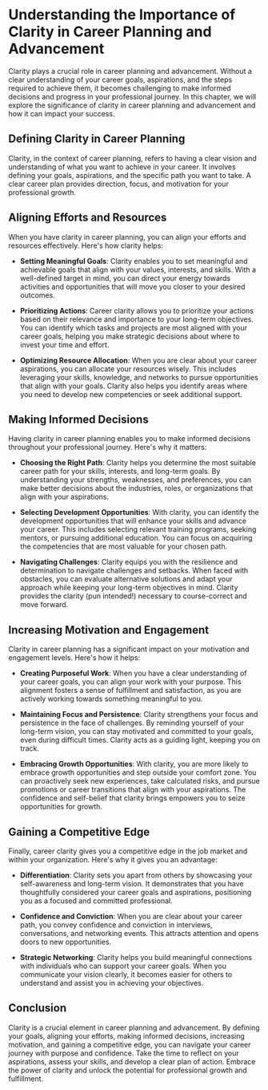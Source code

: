 Understanding the Importance of Clarity in Career Planning and Advancement
===================================================================================

Clarity plays a crucial role in career planning and advancement. Without a clear understanding of your career goals, aspirations, and the steps required to achieve them, it becomes challenging to make informed decisions and progress in your professional journey. In this chapter, we will explore the significance of clarity in career planning and advancement and how it can impact your success.

**Defining Clarity in Career Planning**
---------------------------------------

Clarity, in the context of career planning, refers to having a clear vision and understanding of what you want to achieve in your career. It involves defining your goals, aspirations, and the specific path you want to take. A clear career plan provides direction, focus, and motivation for your professional growth.

**Aligning Efforts and Resources**
----------------------------------

When you have clarity in career planning, you can align your efforts and resources effectively. Here's how clarity helps:

* **Setting Meaningful Goals**: Clarity enables you to set meaningful and achievable goals that align with your values, interests, and skills. With a well-defined target in mind, you can direct your energy towards activities and opportunities that will move you closer to your desired outcomes.

* **Prioritizing Actions**: Career clarity allows you to prioritize your actions based on their relevance and importance to your long-term objectives. You can identify which tasks and projects are most aligned with your career goals, helping you make strategic decisions about where to invest your time and effort.

* **Optimizing Resource Allocation**: When you are clear about your career aspirations, you can allocate your resources wisely. This includes leveraging your skills, knowledge, and networks to pursue opportunities that align with your goals. Clarity also helps you identify areas where you need to develop new competencies or seek additional support.

**Making Informed Decisions**
-----------------------------

Having clarity in career planning enables you to make informed decisions throughout your professional journey. Here's why it matters:

* **Choosing the Right Path**: Clarity helps you determine the most suitable career path for your skills, interests, and long-term goals. By understanding your strengths, weaknesses, and preferences, you can make better decisions about the industries, roles, or organizations that align with your aspirations.

* **Selecting Development Opportunities**: With clarity, you can identify the development opportunities that will enhance your skills and advance your career. This includes selecting relevant training programs, seeking mentors, or pursuing additional education. You can focus on acquiring the competencies that are most valuable for your chosen path.

* **Navigating Challenges**: Clarity equips you with the resilience and determination to navigate challenges and setbacks. When faced with obstacles, you can evaluate alternative solutions and adapt your approach while keeping your long-term objectives in mind. Clarity provides the clarity (pun intended!) necessary to course-correct and move forward.

**Increasing Motivation and Engagement**
----------------------------------------

Clarity in career planning has a significant impact on your motivation and engagement levels. Here's how it helps:

* **Creating Purposeful Work**: When you have a clear understanding of your career goals, you can align your work with your purpose. This alignment fosters a sense of fulfillment and satisfaction, as you are actively working towards something meaningful to you.

* **Maintaining Focus and Persistence**: Clarity strengthens your focus and persistence in the face of challenges. By reminding yourself of your long-term vision, you can stay motivated and committed to your goals, even during difficult times. Clarity acts as a guiding light, keeping you on track.

* **Embracing Growth Opportunities**: With clarity, you are more likely to embrace growth opportunities and step outside your comfort zone. You can proactively seek new experiences, take calculated risks, and pursue promotions or career transitions that align with your aspirations. The confidence and self-belief that clarity brings empowers you to seize opportunities for growth.

**Gaining a Competitive Edge**
------------------------------

Finally, career clarity gives you a competitive edge in the job market and within your organization. Here's why it gives you an advantage:

* **Differentiation**: Clarity sets you apart from others by showcasing your self-awareness and long-term vision. It demonstrates that you have thoughtfully considered your career goals and aspirations, positioning you as a focused and committed professional.

* **Confidence and Conviction**: When you are clear about your career path, you convey confidence and conviction in interviews, conversations, and networking events. This attracts attention and opens doors to new opportunities.

* **Strategic Networking**: Clarity helps you build meaningful connections with individuals who can support your career goals. When you communicate your vision clearly, it becomes easier for others to understand and assist you in achieving your objectives.

**Conclusion**
--------------

Clarity is a crucial element in career planning and advancement. By defining your goals, aligning your efforts, making informed decisions, increasing motivation, and gaining a competitive edge, you can navigate your career journey with purpose and confidence. Take the time to reflect on your aspirations, assess your skills, and develop a clear plan of action. Embrace the power of clarity and unlock the potential for professional growth and fulfillment.
